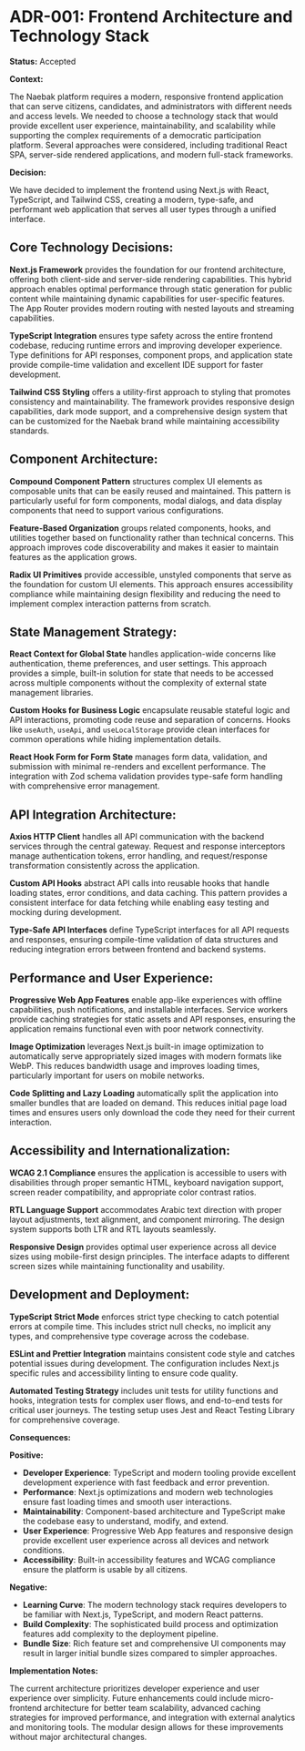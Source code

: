 # ADR-001: Frontend Architecture and Technology Stack

**Status:** Accepted

**Context:**

The Naebak platform requires a modern, responsive frontend application that can serve citizens, candidates, and administrators with different needs and access levels. We needed to choose a technology stack that would provide excellent user experience, maintainability, and scalability while supporting the complex requirements of a democratic participation platform. Several approaches were considered, including traditional React SPA, server-side rendered applications, and modern full-stack frameworks.

**Decision:**

We have decided to implement the frontend using Next.js with React, TypeScript, and Tailwind CSS, creating a modern, type-safe, and performant web application that serves all user types through a unified interface.

## **Core Technology Decisions:**

**Next.js Framework** provides the foundation for our frontend architecture, offering both client-side and server-side rendering capabilities. This hybrid approach enables optimal performance through static generation for public content while maintaining dynamic capabilities for user-specific features. The App Router provides modern routing with nested layouts and streaming capabilities.

**TypeScript Integration** ensures type safety across the entire frontend codebase, reducing runtime errors and improving developer experience. Type definitions for API responses, component props, and application state provide compile-time validation and excellent IDE support for faster development.

**Tailwind CSS Styling** offers a utility-first approach to styling that promotes consistency and maintainability. The framework provides responsive design capabilities, dark mode support, and a comprehensive design system that can be customized for the Naebak brand while maintaining accessibility standards.

## **Component Architecture:**

**Compound Component Pattern** structures complex UI elements as composable units that can be easily reused and maintained. This pattern is particularly useful for form components, modal dialogs, and data display components that need to support various configurations.

**Feature-Based Organization** groups related components, hooks, and utilities together based on functionality rather than technical concerns. This approach improves code discoverability and makes it easier to maintain features as the application grows.

**Radix UI Primitives** provide accessible, unstyled components that serve as the foundation for custom UI elements. This approach ensures accessibility compliance while maintaining design flexibility and reducing the need to implement complex interaction patterns from scratch.

## **State Management Strategy:**

**React Context for Global State** handles application-wide concerns like authentication, theme preferences, and user settings. This approach provides a simple, built-in solution for state that needs to be accessed across multiple components without the complexity of external state management libraries.

**Custom Hooks for Business Logic** encapsulate reusable stateful logic and API interactions, promoting code reuse and separation of concerns. Hooks like `useAuth`, `useApi`, and `useLocalStorage` provide clean interfaces for common operations while hiding implementation details.

**React Hook Form for Form State** manages form data, validation, and submission with minimal re-renders and excellent performance. The integration with Zod schema validation provides type-safe form handling with comprehensive error management.

## **API Integration Architecture:**

**Axios HTTP Client** handles all API communication with the backend services through the central gateway. Request and response interceptors manage authentication tokens, error handling, and request/response transformation consistently across the application.

**Custom API Hooks** abstract API calls into reusable hooks that handle loading states, error conditions, and data caching. This pattern provides a consistent interface for data fetching while enabling easy testing and mocking during development.

**Type-Safe API Interfaces** define TypeScript interfaces for all API requests and responses, ensuring compile-time validation of data structures and reducing integration errors between frontend and backend systems.

## **Performance and User Experience:**

**Progressive Web App Features** enable app-like experiences with offline capabilities, push notifications, and installable interfaces. Service workers provide caching strategies for static assets and API responses, ensuring the application remains functional even with poor network connectivity.

**Image Optimization** leverages Next.js built-in image optimization to automatically serve appropriately sized images with modern formats like WebP. This reduces bandwidth usage and improves loading times, particularly important for users on mobile networks.

**Code Splitting and Lazy Loading** automatically split the application into smaller bundles that are loaded on demand. This reduces initial page load times and ensures users only download the code they need for their current interaction.

## **Accessibility and Internationalization:**

**WCAG 2.1 Compliance** ensures the application is accessible to users with disabilities through proper semantic HTML, keyboard navigation support, screen reader compatibility, and appropriate color contrast ratios.

**RTL Language Support** accommodates Arabic text direction with proper layout adjustments, text alignment, and component mirroring. The design system supports both LTR and RTL layouts seamlessly.

**Responsive Design** provides optimal user experience across all device sizes using mobile-first design principles. The interface adapts to different screen sizes while maintaining functionality and usability.

## **Development and Deployment:**

**TypeScript Strict Mode** enforces strict type checking to catch potential errors at compile time. This includes strict null checks, no implicit any types, and comprehensive type coverage across the codebase.

**ESLint and Prettier Integration** maintains consistent code style and catches potential issues during development. The configuration includes Next.js specific rules and accessibility linting to ensure code quality.

**Automated Testing Strategy** includes unit tests for utility functions and hooks, integration tests for complex user flows, and end-to-end tests for critical user journeys. The testing setup uses Jest and React Testing Library for comprehensive coverage.

**Consequences:**

**Positive:**

*   **Developer Experience**: TypeScript and modern tooling provide excellent development experience with fast feedback and error prevention.
*   **Performance**: Next.js optimizations and modern web technologies ensure fast loading times and smooth user interactions.
*   **Maintainability**: Component-based architecture and TypeScript make the codebase easy to understand, modify, and extend.
*   **User Experience**: Progressive Web App features and responsive design provide excellent user experience across all devices and network conditions.
*   **Accessibility**: Built-in accessibility features and WCAG compliance ensure the platform is usable by all citizens.

**Negative:**

*   **Learning Curve**: The modern technology stack requires developers to be familiar with Next.js, TypeScript, and modern React patterns.
*   **Build Complexity**: The sophisticated build process and optimization features add complexity to the deployment pipeline.
*   **Bundle Size**: Rich feature set and comprehensive UI components may result in larger initial bundle sizes compared to simpler approaches.

**Implementation Notes:**

The current architecture prioritizes developer experience and user experience over simplicity. Future enhancements could include micro-frontend architecture for better team scalability, advanced caching strategies for improved performance, and integration with external analytics and monitoring tools. The modular design allows for these improvements without major architectural changes.
